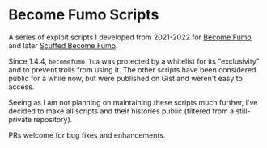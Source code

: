 # Become Fumo Scripts

A series of exploit scripts I developed from 2021-2022 for [Become Fumo](https://www.roblox.com/games/6238705697/Become-Fumo) and later [Scuffed Become Fumo](https://www.roblox.com/games/7363647365/Scuffed-Become-Fumo).

Since 1.4.4, `becomefumo.lua` was protected by a whitelist for its "exclusivity" and to prevent trolls from using it.
The other scripts have been considered public for a while now, but were published on Gist and weren't easy to access.

Seeing as I am not planning on maintaining these scripts much further, I've decided to make all scripts and their histories public
(filtered from a still-private repository).

PRs welcome for bug fixes and enhancements.
